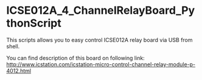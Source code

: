 # ICSE012A_4_ChannelRelayBoard_PythonScript
This scripts allows you to easy control ICSE012A relay board via USB from shell.

You can find description of this board on following link: http://www.icstation.com/icstation-micro-control-channel-relay-module-p-4012.html 
